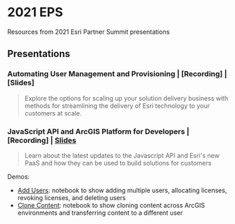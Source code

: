 # 2021 EPS
Resources from 2021 Esri Partner Summit presentations

## Presentations

### Automating User Management and Provisioning | [Recording] | [Slides]
> Explore the options for scaling up your solution delivery business with methods for streamlining the delivery of Esri technology to your customers at scale.

### JavaScript API and ArcGIS Platform for Developers | [Recording] | [Slides](https://esriis-my.sharepoint.com/:f:/g/personal/kel10340_esri_com/EkgZLNfJebxEkxRILozTre4BCD56x-3TAng1pg-i0bmP9A?e=Dl8bFs)
> Learn about the latest updates to the Javascript API and Esri's new PaaS and how they can be used to build solutions for customers

Demos:
* [Add Users](https://github.com/kellyholleran/presentations/blob/main/2021-eps/Content%20Management/Clone%20Content.ipynb): notebook to show adding multiple users, allocating licenses, revoking licenses, and deleting users
* [Clone Content](https://github.com/kellyholleran/presentations/blob/main/2021-eps/User%20Management/Add%20Users.ipynb): notebook to show cloning content across ArcGIS environments and transferring content to a different user 

